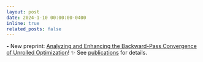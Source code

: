```yaml
---
layout: post
date: 2024-1-10 00:00:00-0400
inline: true
related_posts: false
---
```


**\-**
New preprint: [Analyzing and Enhancing the Backward-Pass Convergence of Unrolled Optimization](https://arxiv.org/abs/2312.17394)! :sparkles: See [publications](publications/) for details.
